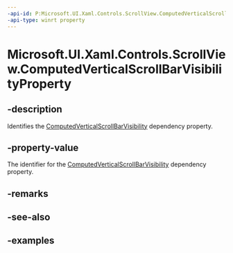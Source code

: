 ```yaml
---
-api-id: P:Microsoft.UI.Xaml.Controls.ScrollView.ComputedVerticalScrollBarVisibilityProperty
-api-type: winrt property
---
```


# Microsoft.UI.Xaml.Controls.ScrollView.ComputedVerticalScrollBarVisibilityProperty

<!--
public static Microsoft.UI.Xaml.DependencyProperty ComputedVerticalScrollBarVisibilityProperty { get; }
-->


## -description

Identifies the [ComputedVerticalScrollBarVisibility](scrollview_computedverticalscrollbarvisibility.md) dependency property.

## -property-value

The identifier for the [ComputedVerticalScrollBarVisibility](scrollview_computedverticalscrollbarvisibility.md) dependency property.

## -remarks

## -see-also

## -examples


